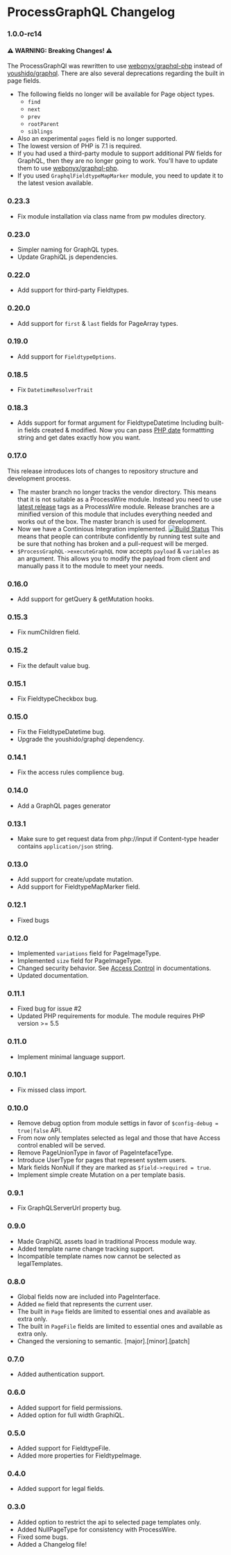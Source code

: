 ProcessGraphQL Changelog
========================

### 1.0.0-rc14
#### ⚠️ WARNING: Breaking Changes! ⚠️
The ProcessGraphQl was rewritten to use [webonyx/graphql-php][webonyx/graphql-php] instead of [youshido/graphql](http://github.com/youshido/graphql). There are also several deprecations regarding the
built in page fields.

- The following fields no longer will be available for Page object types.
	- `find`
	- `next`
	- `prev`
	- `rootParent`
	- `siblings`
- Also an experimental `pages` field is no longer supported.
- The lowest version of PHP is 7.1 is required.
- If you had used a third-party module to support additional PW fields for GraphQL, then they are no longer going to work. You'll have to update them to use [webonyx/graphql-php][webonyx/graphql-php].
- If you used `GraphqlFieldtypeMapMarker` module, you need to update it to the latest vesion available.

### 0.23.3
- Fix module installation via class name from pw modules directory.

### 0.23.0
- Simpler naming for GraphQL types.
- Update GraphiQL js dependencies.

### 0.22.0
- Add support for third-party Fieldtypes.

### 0.20.0
- Add support for `first` & `last` fields for PageArray types.

### 0.19.0
- Add support for `FieldtypeOptions`.

### 0.18.5
- Fix `DatetimeResolverTrait`

### 0.18.3
- Adds support for format argument for FieldtypeDatetime Including built-in
fields created & modified. Now you can pass [PHP date](https://secure.php.net/manual/en/function.date.php) formattting string and
get dates exactly how you want.

### 0.17.0
This release introduces lots of changes to repository structure and development
process.
- The master branch no longer tracks the vendor directory. This means that it
is not suitable as a ProcessWire module. Instead you need to use [latest release][latest-release]
tags as a ProcessWire module. Release branches are a minified version of this
module that includes everything needed and works out of the box. The master
branch is used for development.
- Now we have a Continious Integration implemented. [![Build Status][travis-ci-badge]][travis-ci]
This means that people can contribute confidently by running test suite and
be sure that nothing has broken and a pull-request will be merged.
- `$ProcessGraphQL->executeGraphQL` now accepts `payload` & `variables` as an
argument. This allows you to modify the payload from client and manually pass
it to the module to meet your needs.

### 0.16.0
- Add support for getQuery & getMutation hooks.

### 0.15.3
- Fix numChildren field.

### 0.15.2
- Fix the default value bug.

### 0.15.1
- Fix FieldtypeCheckbox bug.

### 0.15.0
- Fix the FieldtypeDatetime bug.
- Upgrade the youshido/graphql dependency. 

### 0.14.1
- Fix the access rules complience bug.

### 0.14.0
- Add a GraphQL pages generator

### 0.13.1
- Make sure to get request data from php://input if Content-type header contains
	`application/json` string.

### 0.13.0
- Add support for create/update mutation.
- Add support for FieldtypeMapMarker field.

### 0.12.1
- Fixed bugs

### 0.12.0
- Implemented `variations` field for PageImageType.
- Implemented `size` field for PageImageType.
- Changed security behavior. See [Access Control][module-access-control] in documentations.
- Updated documentation.

### 0.11.1
- Fixed bug for issue #2
- Updated PHP requirements for module. The module requires PHP version >= 5.5

### 0.11.0
- Implement minimal language support.

### 0.10.1
- Fix missed class import.

### 0.10.0
- Remove debug option from module settigs in favor of `$config-debug = true|false` API.
- From now only templates selected as legal and those that have Access control enabled will be served.
- Remove PageUnionType in favor of PageIntefaceType.
- Introduce UserType for pages that represent system users.
- Mark fields NonNull if they are marked as `$field->required = true`.
- Implement simple create Mutation on a per template basis.

### 0.9.1
- Fix GraphQLServerUrl property bug.

### 0.9.0
- Made GraphiQL assets load in traditional Process module way.
- Added template name change tracking support.
- Incompatible template names now cannot be selected as legalTemplates.

### 0.8.0
- Global fields now are included into PageInterface.
- Added `me` field that represents the current user.
- The built in `Page` fields are limited to essential ones and available as extra only.
- The built in `PageFile` fields are limited to essential ones and available as extra only.
- Changed the versioning to semantic. [major].[minor].[patch]

### 0.7.0
- Added authentication support.

### 0.6.0
- Added support for field permissions.
- Added option for full width GraphiQL.

### 0.5.0
- Added support for FieldtypeFile.
- Added more properties for FieldtypeImage.

### 0.4.0
- Added support for legal fields.

### 0.3.0
- Added option to restrict the api to selected page templates only.
- Added NullPageType for consistency with ProcessWire.
- Fixed some bugs.
- Added a Changelog file!


[module-access-control]: https://github.com/dadish/ProcessGraphQL/tree/master#access-control
[latest-release]: https://github.com/dadish/ProcessGraphQL/releases/latest
[travis-ci-badge]: https://www.travis-ci.org/dadish/ProcessGraphQL.svg?branch=master
[travis-ci]: https://travis-ci.org/dadish/ProcessGraphQL/
[webonyx/graphql-php]: https://github.com/webonyx/graphql-php